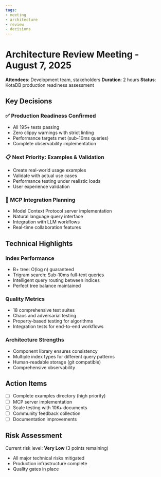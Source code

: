 ```yaml
---
tags:
- meeting
- architecture
- review
- decisions
---
```

# Architecture Review Meeting - August 7, 2025

**Attendees**: Development team, stakeholders
**Duration**: 2 hours
**Status**: KotaDB production readiness assessment

## Key Decisions

### ✅ Production Readiness Confirmed
- All 195+ tests passing
- Zero clippy warnings with strict linting
- Performance targets met (sub-10ms queries)
- Complete observability implementation

### 📋 Next Priority: Examples & Validation
- Create real-world usage examples
- Validate with actual use cases
- Performance testing under realistic loads
- User experience validation

### 🚀 MCP Integration Planning
- Model Context Protocol server implementation
- Natural language query interface
- Integration with LLM workflows
- Real-time collaboration features

## Technical Highlights

### Index Performance
- B+ tree: O(log n) guaranteed
- Trigram search: Sub-10ms full-text queries
- Intelligent query routing between indices
- Perfect tree balance maintained

### Quality Metrics
- 18 comprehensive test suites
- Chaos and adversarial testing
- Property-based testing for algorithms
- Integration tests for end-to-end workflows

### Architecture Strengths
- Component library ensures consistency
- Multiple index types for different query patterns
- Human-readable storage (git compatible)
- Comprehensive observability

## Action Items
- [ ] Complete examples directory (high priority)
- [ ] MCP server implementation
- [ ] Scale testing with 10K+ documents
- [ ] Community feedback collection
- [ ] Documentation improvements

## Risk Assessment
Current risk level: **Very Low** (3 points remaining)
- All major technical risks mitigated
- Production infrastructure complete
- Quality gates in place
